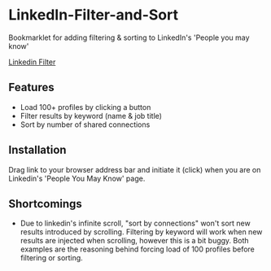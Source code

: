 # LinkedIn-Filter-and-Sort
Bookmarklet for adding filtering &amp; sorting to LinkedIn's 'People you may know'

<a class="bookmarklet" href="javascript:(function()%7Bjavascript%3A%20var%20s%20%3D%20document.createElement('script')%3B%20s.setAttribute('src'%2C'https%3A%2F%2Fraw.githubusercontent.com%2Fjasonday%2FLinkedIn-Filter-and-Sort%2Fmaster%2Fbookmarklet%2FlinkedinFilter.js')%3B%20document.getElementsByTagName('body')%5B0%5D.appendChild(s)%3B%20void(s)%7D)()">Linkedin Filter</a>

## Features
* Load 100+ profiles by clicking a button
* Filter results by keyword (name & job title)
* Sort by number of shared connections

## Installation
Drag link to your browser address bar and initiate it (click) when you are on Linkedin's 'People You May Know' page. 

## Shortcomings
* Due to linkedin's infinite scroll, "sort by connections" won't sort new results introduced by scrolling. Filtering by keyword will work when new results are injected when scrolling, however this is a bit buggy. Both examples are the reasoning behind forcing load of 100 profiles before filtering or sorting.

